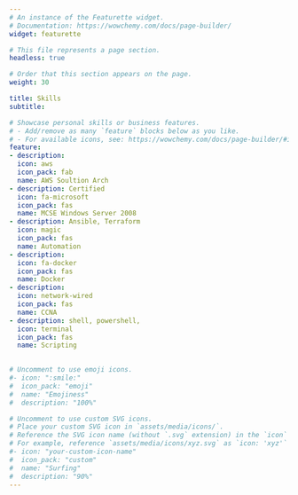 ```yaml
---
# An instance of the Featurette widget.
# Documentation: https://wowchemy.com/docs/page-builder/
widget: featurette

# This file represents a page section.
headless: true

# Order that this section appears on the page.
weight: 30

title: Skills
subtitle:

# Showcase personal skills or business features.
# - Add/remove as many `feature` blocks below as you like.
# - For available icons, see: https://wowchemy.com/docs/page-builder/#icons
feature:
- description:
  icon: aws
  icon_pack: fab
  name: AWS Soultion Arch
- description: Certified
  icon: fa-microsoft 
  icon_pack: fas
  name: MCSE Windows Server 2008
- description: Ansible, Terraform
  icon: magic
  icon_pack: fas
  name: Automation   
- description:
  icon: fa-docker
  icon_pack: fas
  name: Docker 
- description:
  icon: network-wired
  icon_pack: fas
  name: CCNA 
- description: shell, powershell, 
  icon: terminal
  icon_pack: fas
  name: Scripting
  

# Uncomment to use emoji icons.
#- icon: ":smile:"
#  icon_pack: "emoji"
#  name: "Emojiness"
#  description: "100%"  

# Uncomment to use custom SVG icons.
# Place your custom SVG icon in `assets/media/icons/`.
# Reference the SVG icon name (without `.svg` extension) in the `icon` field.
# For example, reference `assets/media/icons/xyz.svg` as `icon: 'xyz'`
#- icon: "your-custom-icon-name"
#  icon_pack: "custom"
#  name: "Surfing"
#  description: "90%"
---
```

